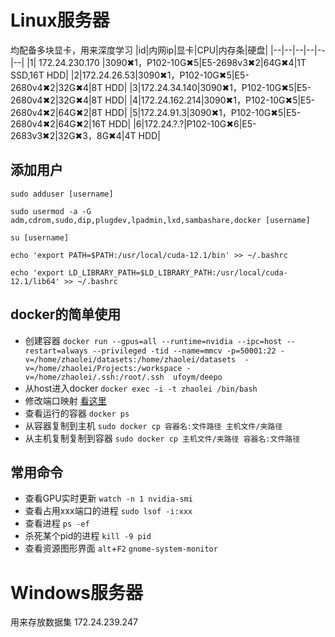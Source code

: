 # Linux服务器

均配备多块显卡，用来深度学习
|id|内网ip|显卡|CPU|内存条|硬盘|
|--|--|--|--|--|--|
|1| 172.24.230.170 |3090✖1，P102-10G✖5|E5-2698v3✖2|64G✖4|1T SSD,16T HDD|
|2|172.24.26.53|3090✖1，P102-10G✖5|E5-2680v4✖2|32G✖4|8T HDD|
|3|172.24.34.140|3090✖1，P102-10G✖5|E5-2680v4✖2|32G✖4|8T HDD|
|4|172.24.162.214|3090✖1，P102-10G✖5|E5-2680v4✖2|64G✖2|8T HDD|
|5|172.24.91.3|3090✖1，P102-10G✖5|E5-2680v4✖2|64G✖2|16T HDD|
|6|172.24.?.?|P102-10G✖6|E5-2683v3✖2|32G✖3，8G✖4|4T HDD|

## 添加用户
 
`sudo adduser [username]`

`sudo usermod -a -G adm,cdrom,sudo,dip,plugdev,lpadmin,lxd,sambashare,docker [username]`

`su [username]`

`echo 'export PATH=$PATH:/usr/local/cuda-12.1/bin' >> ~/.bashrc`

`echo 'export LD_LIBRARY_PATH=$LD_LIBRARY_PATH:/usr/local/cuda-12.1/lib64' >> ~/.bashrc`


## docker的简单使用
- 创建容器
`docker run --gpus=all --runtime=nvidia --ipc=host --restart=always --privileged -tid --name=mmcv -p=50001:22 -v=/home/zhaolei/datasets:/home/zhaolei/datasets  -v=/home/zhaolei/Projects:/workspace -v=/home/zhaolei/.ssh:/root/.ssh  ufoym/deepo`
- 从host进入docker
`docker exec -i -t zhaolei /bin/bash`
- 修改端口映射
[看这里](https://stackoverflow.com/questions/19335444/how-do-i-assign-a-port-mapping-to-an-existing-docker-container)
- 查看运行的容器
`docker ps`
- 从容器复制到主机
`sudo docker cp 容器名:文件路径 主机文件/夹路径`
- 从主机复制复制到容器
`sudo docker cp 主机文件/夹路径 容器名:文件路径`

## 常用命令
- 查看GPU实时更新
`watch -n 1 nvidia-smi`
- 查看占用xxx端口的进程
`sudo lsof -i:xxx`
- 查看进程
`ps -ef`
- 杀死某个pid的进程
`kill -9 pid`
- 查看资源图形界面
`alt`+`F2` `gnome-system-monitor`

# Windows服务器
用来存放数据集
172.24.239.247

